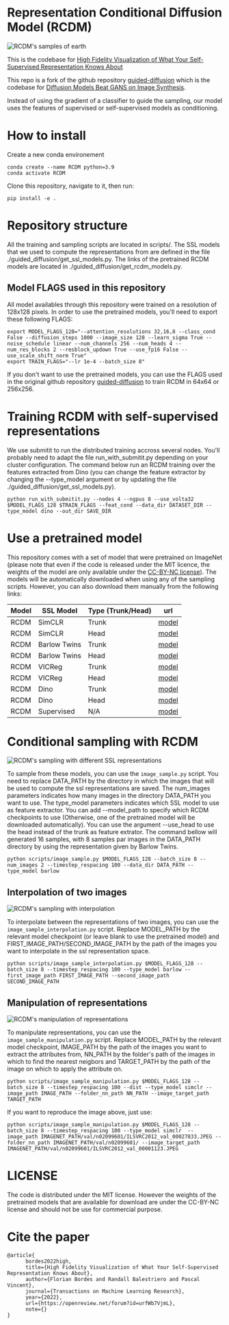 # Representation Conditional Diffusion Model (RCDM)

![RCDM's samples of earth](images/RCDM_front.png?raw=true "samples earth")

This is the codebase for [High Fidelity Visualization of What Your Self-Supervised Representation Knows About](https://arxiv.org/abs/2112.09164)

This repo is a fork of the github repository [guided-diffusion](https://github.com/openai/guided-diffusion) which is the codebase for [Diffusion Models Beat GANS on Image Synthesis](http://arxiv.org/abs/2105.05233).

Instead of using the gradient of a classifier to guide the sampling, our model uses the features of supervised or self-supervised models as conditioning.

# How to install

Create a new conda environement
```
conda create --name RCDM python=3.9
conda activate RCDM
```
Clone this repository, navigate to it, then run:
```
pip install -e .
```

# Repository structure
All the training and sampling scripts are located in scripts/. The SSL models that we used to compute the representations from are defined in the file ./guided_diffusion/get_ssl_models.py. The links of the pretrained RCDM models are located in ./guided_diffusion/get_rcdm_models.py.

## Model FLAGS used in this repository
All model availables through this repository were trained on a resolution of 128x128 pixels. In order to use the pretrained models, you'll need to export these following FLAGS:
```
export MODEL_FLAGS_128="--attention_resolutions 32,16,8 --class_cond False --diffusion_steps 1000 --image_size 128 --learn_sigma True --noise_schedule linear --num_channels 256 --num_heads 4 --num_res_blocks 2 --resblock_updown True --use_fp16 False --use_scale_shift_norm True"
export TRAIN_FLAGS="--lr 1e-4 --batch_size 8"
```

If you don't want to use the pretrained models, you can use the FLAGS used in the original github repository [guided-diffusion](https://github.com/openai/guided-diffusion) to train RCDM in 64x64 or 256x256.

# Training RCDM with self-supervised representations
We use submitit to run the distributed training accross several nodes. You'll probably need to adapt the file run_with_submitit.py depending on your cluster configuration. The command below run an RCDM training over the features extracted from Dino (you can change the feature extractor by changing the --type_model argument or by updating the file ./guided_diffusion/get_ssl_models.py).
```
python run_with_submitit.py --nodes 4 --ngpus 8 --use_volta32 $MODEL_FLAGS_128 $TRAIN_FLAGS --feat_cond --data_dir DATASET_DIR --type_model dino --out_dir SAVE_DIR
```

# Use a pretrained model
This repository comes with a set of model that were pretrained on ImageNet (please note that even if the code is released under the MIT licence, the weights of the model are only available under the [CC-BY-NC license](https://dl.fbaipublicfiles.com/rcdm/LICENSE)).  The models will be automatically downloaded when using any of the sampling scripts. However, you can also download them manually from the following links:

| Model | SSL Model | Type (Trunk/Head) | url |
|-------------------|-------------------|-------------------|---------------------|
| RCDM | SimCLR | Trunk | [model](https://dl.fbaipublicfiles.com/rcdm/rcdm_ema_simclr_trunk.pt) | 
| RCDM | SimCLR | Head | [model](https://dl.fbaipublicfiles.com/rcdm/rcdm_ema_simclr_head.pt) | 
| RCDM | Barlow Twins | Trunk | [model](https://dl.fbaipublicfiles.com/rcdm/rcdm_ema_barlow_trunk.pt) | 
| RCDM | Barlow Twins | Head | [model](https://dl.fbaipublicfiles.com/rcdm/rcdm_ema_barlow_head.pt) | 
| RCDM | VICReg | Trunk | [model](https://dl.fbaipublicfiles.com/rcdm/rcdm_ema_vicreg_trunk.pt) | 
| RCDM | VICReg | Head | [model](https://dl.fbaipublicfiles.com/rcdm/rcdm_ema_vicreg_head.pt) | 
| RCDM | Dino | Trunk | [model](https://dl.fbaipublicfiles.com/rcdm/rcdm_ema_dino_trunk.pt) | 
| RCDM | Dino | Head | [model](https://dl.fbaipublicfiles.com/rcdm/rcdm_ema_dino_head.pt) | 
| RCDM | Supervised | N/A | [model](https://dl.fbaipublicfiles.com/rcdm/rcdm_ema_supervised.pt) | 

# Conditional sampling with RCDM
![RCDM's sampling with different SSL representations](images/samples.jpeg?raw=true "sampling")

To sample from these models, you can use the `image_sample.py` script. You need to replace DATA_PATH by the directory in which the images that will be used to compute the ssl representations are saved. The num_images parameters indicates how many images in the directory DATA_PATH you want to use. The type_model parameters indicates which SSL model to use as feature extractor. You can add --model_path to specify which RCDM checkpoints to use (Otherwise, one of the pretrained model will be downloaded automatically). You can use the argument --use_head to use the head instead of the trunk as feature extrator. The command bellow will generated 16 samples, with 8 samples par images in the DATA_PATH directory by using the representation given by Barlow Twins.

```
python scripts/image_sample.py $MODEL_FLAGS_128 --batch_size 8 --num_images 2 --timestep_respacing 100 --data_dir DATA_PATH --type_model barlow
```

## Interpolation of two images
![RCDM's sampling with interpolation](images/interpolation.jpeg?raw=true "interpolation")

To interpolate between the representations of two images, you can use the `image_sample_interpolation.py` script.
Replace MODEL_PATH by the relevant model checkpoint (or leave blank to use the pretrained model) and FIRST_IMAGE_PATH/SECOND_IMAGE_PATH by the path of the images you want to interpolate in the ssl representation space.

```
python scripts/image_sample_interpolation.py $MODEL_FLAGS_128 --batch_size 8 --timestep_respacing 100 --type_model barlow --first_image_path FIRST_IMAGE_PATH --second_image_path SECOND_IMAGE_PATH
```

## Manipulation of representations
![RCDM's manipulation of representations](images/manipulation.jpeg?raw=true "Dog's clothes")

To manipulate representations, you can use the `image_sample_manipulation.py` script.
Replace MODEL_PATH by the relevant model checkpoint, IMAGE_PATH by the path of the images you want to extract the attributes from, NN_PATH by the folder's path of the images in which to find the nearest neigbors and TARGET_PATH by the path of the image on which to apply the attribute on.

```
python scripts/image_sample_manipulation.py $MODEL_FLAGS_128 --batch_size 8 --timestep_respacing 100 --dist --type_model simclr --image_path IMAGE_PATH --folder_nn_path NN_PATH --image_target_path TARGET_PATH
```

If you want to reproduce the image above, just use:
```
python scripts/image_sample_manipulation.py $MODEL_FLAGS_128 --batch_size 8 --timestep_respacing 100 --type_model simclr  --image_path IMAGENET_PATH/val/n02099601/ILSVRC2012_val_00027833.JPEG --folder_nn_path IMAGENET_PATH/val/n02099601/ --image_target_path IMAGENET_PATH/val/n02099601/ILSVRC2012_val_00001123.JPEG
```

# LICENSE
The code is distributed under the MIT license. However the weights of the pretrained models that are available for download are under the CC-BY-NC license and should not be use for commercial purpose.

# Cite the paper
```
@article{
      bordes2022high,
      title={High Fidelity Visualization of What Your Self-Supervised Representation Knows About},
      author={Florian Bordes and Randall Balestriero and Pascal Vincent},
      journal={Transactions on Machine Learning Research},
      year={2022},
      url={https://openreview.net/forum?id=urfWb7VjmL},
      note={}
}
